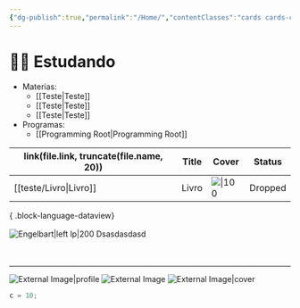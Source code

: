 ```yaml
---
{"dg-publish":true,"permalink":"/Home/","contentClasses":"cards cards-cover cards-2-3 table-max","tags":["teste","gardenEntry"],"created":"2023-11-03T00:15:20.844-03:00"}
---
```




# 👨‍🎓 Estudando
- Materias:
	- [[Teste\|Teste]]
	- [[Teste\|Teste]]
	- [[Teste\|Teste]]
- Programas:
	- [[Programming Root\|Programming Root]]

| link(file.link, truncate(file.name, 20)) | Title | Cover                                                                                                           | Status  |
| ---------------------------------------- | ----- | --------------------------------------------------------------------------------------------------------------- | ------- |
| [[teste/Livro\|Livro]]                | Livro | ![\|100](http://books.google.com/books/content?id=zAm7zwEACAAJ&printsec=frontcover&img=1&zoom=1&source=gbs_api) | Dropped |

{ .block-language-dataview}


 ![Engelbart|left lp|200](https://history-computer.com/ModernComputer/Basis/images/Engelbart.jpg) 
 Dsasdasdasd
ㅤ

ㅤ
ㅤ
ㅤ
ㅤ
ㅤ
ㅤ
ㅤ
ㅤ
ㅤ
ㅤ
 ___
![External Image|profile](https://history-computer.com/ModernComputer/Basis/images/Engelbart.jpg) ![External Image](https://history-computer.com/ModernComputer/Basis/images/Engelbart.jpg) ![External Image|cover](https://history-computer.com/ModernComputer/Basis/images/Engelbart.jpg)

```c
c = 10;
```
